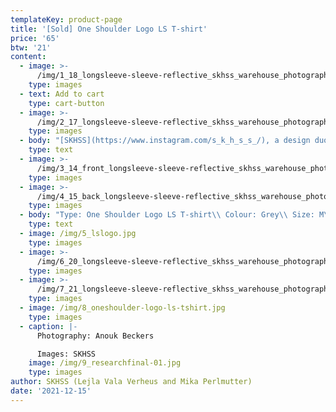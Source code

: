 ```yaml
---
templateKey: product-page
title: '[Sold] One Shoulder Logo LS T-shirt'
price: '65'
btw: '21'
content:
  - image: >-
      /img/1_18_longsleeve-sleeve-reflective_skhss_warehouse_photography-anouk-beckers.jpg
    type: images
  - text: Add to cart
    type: cart-button
  - image: >-
      /img/2_17_longsleeve-sleeve-reflective_skhss_warehouse_photography-anouk-beckers.jpg
    type: images
  - body: "[SKHSS](https://www.instagram.com/s_k_h_s_s_/), a design duo consisting of Lejla Vala Verheus and Mika Perlmutter, centres around a deep exploration of traditional and contemporary female-driven textile crafts and a feminization of utility wear and objects. Expanding upon the relationship between function and decoration, SKHSS juxtaposes intricate historic techniques such as crochet with modern printing methods. The aim of the project is to reintegrate discarded materials back into daily life. Through prolonging the usage of textile crafts in the medium of fashion, the boundaries between techniques and aesthetics of past-present-future are ultimately blended and blurred. \r\n\n\r\n\nThe work of SKHSS takes the shape of a collection of hand-crafted garments made from thrifted t-shirts and sweatshirts adapted with additional materials and techniques like yarn, reflective heat foil, dyes and bleach. The prints engage with the multiple layers of information retrieved from crochet charts, which both instruct how to crochet and at the same time describe the crochet visually. These charts are intricately coded diagrams that use a universal language of symbols. Through reading (crochet) code, recreating and creating new code, SKHSS traces and builds upon this historic information. To imbue the garment with its history and immortalize all the hands at play, footnotes are placed on the inside of the garments, tracing the origin of the elements on the garment."
    type: text
  - image: >-
      /img/3_14_front_longsleeve-sleeve-reflective_skhss_warehouse_photography-anouk-beckers.jpg
    type: images
  - image: >-
      /img/4_15_back_longsleeve-sleeve-reflective_skhss_warehouse_photography-anouk-beckers.jpg
    type: images
  - body: "Type: One Shoulder Logo LS T-shirt\\ Colour: Grey\\ Size: M\\ Material: 100% cotton\n\nCare instructions:\r Wash 30°C inside out. \rDon’t iron. \rDon’t bleach."
    type: text
  - image: /img/5_lslogo.jpg
    type: images
  - image: >-
      /img/6_20_longsleeve-sleeve-reflective_skhss_warehouse_photography-anouk-beckers.jpg
    type: images
  - image: >-
      /img/7_21_longsleeve-sleeve-reflective_skhss_warehouse_photography-anouk-beckers.jpg
    type: images
  - image: /img/8_oneshoulder-logo-ls-tshirt.jpg
    type: images
  - caption: |-
      Photography: Anouk Beckers

      Images: SKHSS
    image: /img/9_researchfinal-01.jpg
    type: images
author: SKHSS (Lejla Vala Verheus and Mika Perlmutter)
date: '2021-12-15'
---
```


